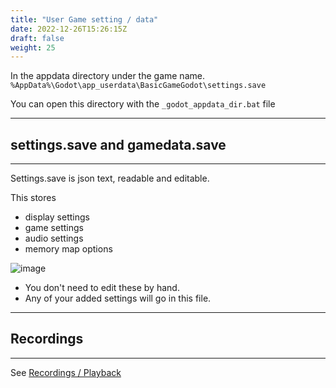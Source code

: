 ```yaml
---
title: "User Game setting / data"
date: 2022-12-26T15:26:15Z
draft: false
weight: 25
---
```


In the appdata directory under the game name. `%AppData%\Godot\app_userdata\BasicGameGodot\settings.save` 

You can open this directory with the `_godot_appdata_dir.bat` file

---
## settings.save and gamedata.save
---

Settings.save is json text, readable and editable.

This stores

- display settings
- game settings
- audio settings
- memory map options

![image](../../images/basicgame/basicgame-settings-save.jpg)


- You don't need to edit these by hand.
- Any of your added settings will go in this file.

---
## Recordings
---

See [Recordings / Playback](../../pingodgame/recordings-playback)